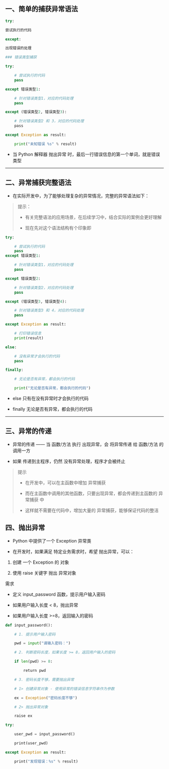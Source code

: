## 一、简单的捕获异常语法

```py
try:

尝试执行的代码

except:

出现错误的处理

### 错误类型捕获

try:

    # 尝试执行的代码
    pass

except 错误类型1:

    # 针对错误类型1，对应的代码处理
    pass

except (错误类型2, 错误类型3):

    # 针对错误类型2 和 3，对应的代码处理
    pass

except Exception as result:

    print("未知错误 %s" % result)
```

- 当 Python 解释器 抛出异常 时，最后一行错误信息的第一个单词，就是错误类型

---

## 二、异常捕获完整语法

- 在实际开发中，为了能够处理复杂的异常情况，完整的异常语法如下：

> 提示：
> 
> - 有关完整语法的应用场景，在后续学习中，结合实际的案例会更好理解
> 
> - 现在先对这个语法结构有个印象即

```py
try:

    # 尝试执行的代码
    pass
except 错误类型1:

    # 针对错误类型1，对应的代码处理
    pass

except 错误类型2:

    # 针对错误类型2，对应的代码处理
    pass

except (错误类型3, 错误类型4):

    # 针对错误类型3 和 4，对应的代码处理
    pass

except Exception as result:

    # 打印错误信息
    print(result)

else:

    # 没有异常才会执行的代码
    pass

finally:

    # 无论是否有异常，都会执行的代码

    print("无论是否有异常，都会执行的代码")
```

- else 只有在没有异常时才会执行的代码

- finally 无论是否有异常，都会执行的代码

---

## 三、异常的传递

- 异常的传递 —— 当 函数/方法 执行 出现异常，会 将异常传递 给 函数/方法 的 调用一方

- 如果 传递到主程序，仍然 没有异常处理，程序才会被终止

> 提示
> 
> - 在开发中，可以在主函数中增加 异常捕获
> 
> - 而在主函数中调用的其他函数，只要出现异常，都会传递到主函数的 异常捕获 中
> 
> - 这样就不需要在代码中，增加大量的 异常捕获，能够保证代码的整洁

## 四、抛出异常

- Python 中提供了一个 Exception 异常类

- 在开发时，如果满足 特定业务需求时，希望 抛出异常，可以：
1. 创建 一个 Exception 的 对象

2. 使用 raise 关键字 抛出 异常对象

需求

- 定义 input_password 函数，提示用户输入密码

- 如果用户输入长度 < 8，抛出异常

- 如果用户输入长度 >=8，返回输入的密码

```py
def input_password():

    # 1. 提示用户输入密码

    pwd = input("请输入密码：")

    # 2. 判断密码长度，如果长度 >= 8，返回用户输入的密码

    if len(pwd) >= 8:

        return pwd

    # 3. 密码长度不够，需要抛出异常

    # 1> 创建异常对象 - 使用异常的错误信息字符串作为参数

    ex = Exception("密码长度不够")

    # 2> 抛出异常对象

    raise ex

try:

    user_pwd = input_password()

    print(user_pwd)

except Exception as result:

    print("发现错误：%s" % result)
```


